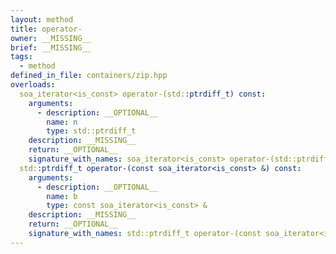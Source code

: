 ```yaml
---
layout: method
title: operator-
owner: __MISSING__
brief: __MISSING__
tags:
  - method
defined_in_file: containers/zip.hpp
overloads:
  soa_iterator<is_const> operator-(std::ptrdiff_t) const:
    arguments:
      - description: __OPTIONAL__
        name: n
        type: std::ptrdiff_t
    description: __MISSING__
    return: __OPTIONAL__
    signature_with_names: soa_iterator<is_const> operator-(std::ptrdiff_t n) const
  std::ptrdiff_t operator-(const soa_iterator<is_const> &) const:
    arguments:
      - description: __OPTIONAL__
        name: b
        type: const soa_iterator<is_const> &
    description: __MISSING__
    return: __OPTIONAL__
    signature_with_names: std::ptrdiff_t operator-(const soa_iterator<is_const> & b) const
---
```

